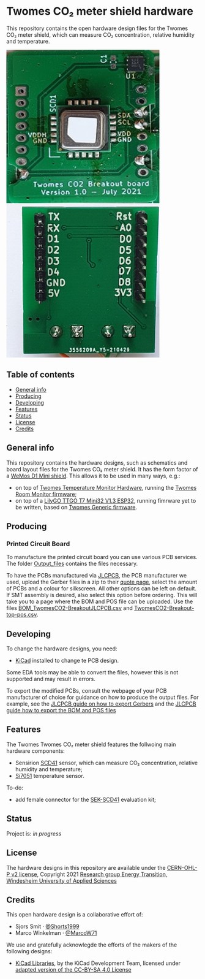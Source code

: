 # Twomes CO₂ meter shield hardware 

This repository contains the open hardware design files for the Twomes CO₂ meter shield, which can measure CO₂ concentration, relative humidity and temperature.

<img src="./Hardware/front.jpg" width="400" height="400" /> <img src="./Hardware/back.jpg" width="400" height="400" />

## Table of contents
* [General info](#general-info)
* [Producing](#producing)
* [Developing](#developing) 
* [Features](#features)
* [Status](#status)
* [License](#license)
* [Credits](#credits)

## General info
This repository contains the hardware designs, such as schematics and board layout files for the Twomes CO₂ meter shield. It has the form factor of a [WeMos D1 Mini shield](https://www.wemos.cc/en/latest/d1_mini_shield/index.html). This allows it to be used in many ways, e.g.:
* on top of [Twomes Temperature Monitor Hardware](https://github.com/energietransitie/twomes-temp-monitor-hardware), running the [Twomes Room Monitor firmware](https://github.com/energietransitie/twomes-room-monitor-firmware);
* on top of a [LilyGO TTGO T7 Mini32 V1.3 ESP32](https://github.com/LilyGO/ESP32-MINI-32-V1.3), running fimrware yet to be written, based on [Twomes Generic firmware](https://github.com/energietransitie/twomes-generic-esp-firmware). 

## Producing


### Printed Circuit Board
To manufacture the printed circuit board you can use various PCB services. The folder [Output_files](./pcb/Output_files/FABRICATION) contains the files necessary. 

To have the PCBs manufactured via [JLCPCB](https://www.jlcpcb.com), the PCB manufacturer we used, upload the Gerber files in a zip to their [quote page](https://cart.jlcpcb.com/quote), select the amount of PCBs and a colour for silkscreen. All other options can be left on default. If SMT assembly is desired, also select this option before ordering. This will take you to a page where the BOM and POS file can be uploaded. Use the files [BOM_TwomesCO2-BreakoutJLCPCB.csv](./pcb/Output_files/FABRICATION/BOM_AND_POS/BOM_CO2-BreakoutJLCPCB.csv) and [TwomesCO2-Breakout-top-pos.csv](./pcb/Output_files/FABRICATION/BOM_AND_POS/TwomesCO2-Breakout-top-pos.csv).

## Developing
To change the hardware designs, you need:
* [KiCad](https://www.kicad.org/download/) installed to change te PCB design. 

Some EDA tools may be able to convert the files, however this is not supported and may result in errors.

To export the modified PCBs, consult the webpage of your PCB manufacturer of choice for guidance on how to produce the output files. For example,  see the [JLCPCB guide on how to export Gerbers](https://support.jlcpcb.com/article/149-how-to-generate-gerber-and-drill-files-in-kicad) and the  [JLCPCB guide how to export the BOM and POS files](https://support.jlcpcb.com/article/84-how-to-generate-the-bom-and-centroid-file-from-kicad)
## Features
The Twomes Twomes CO₂ meter shield features the follwoing main hardware components:
* Sensirion [SCD41](https://www.sensirion.com/en/environmental-sensors/carbon-dioxide-sensors/carbon-dioxide-sensor-scd4x/) sensor, which can measure CO₂ concentration, relative humidity and temperature;
* [Si7051](https://www.silabs.com/sensors/temperature/si705x/device.si7051) temperature sensor. 

To-do:
* add female connector for the [SEK-SCD41](https://www.sensirion.com/en/environmental-sensors/evaluation-kit-sek-environmental-sensing/evaluation-kit-sek-scd41/) evaluation kit;

## Status
Project is: _in progress_

## License
The hardware designs in this repository are available under the [CERN-OHL-P v2 license](./LICENSE), Copyright 2021 [Research group Energy Transition, Windesheim University of Applied Sciences](https://windesheim.nl/energietransitie)

## Credits
This open hardware design is a collaborative effort of:
* Sjors Smit · [@Shorts1999](https://github.com/Shorts1999)
* Marco Winkelman · [@MarcoW71](https://github.com/MarcoW71)

We use and gratefully acknowlegde the efforts of the makers of the following designs:
* [KiCad Libraries](https://kicad.github.io/), by the KiCad Development Team, licensed under [adapted version of the CC-BY-SA 4.0 License](https://www.kicad.org/libraries/license/)
